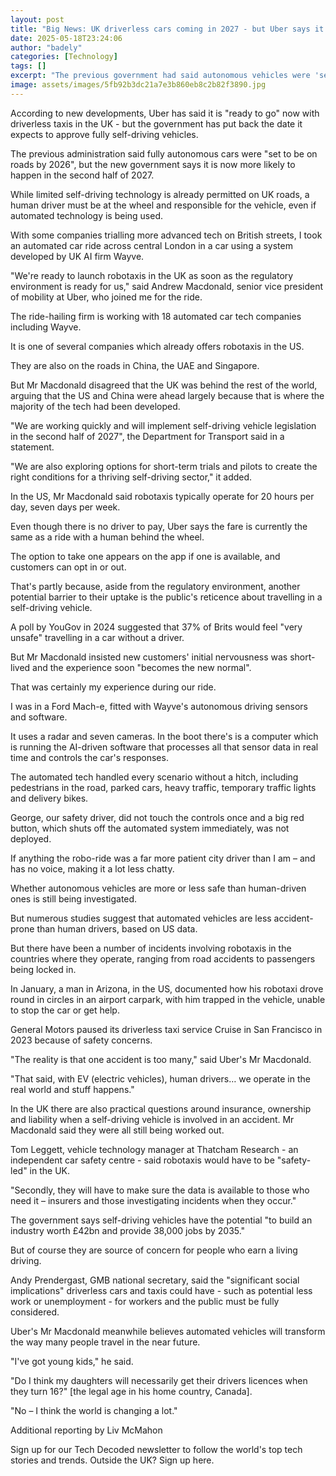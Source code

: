 ```yaml
---
layout: post
title: "Big News: UK driverless cars coming in 2027 - but Uber says it's ready now"
date: 2025-05-18T23:24:06
author: "badely"
categories: [Technology]
tags: []
excerpt: "The previous government had said autonomous vehicles were 'set to be on the road' by 2026."
image: assets/images/5fb92b3dc21a7e3b860eb8c2b82f3890.jpg
---
```


According to new developments, Uber has said it is "ready to go" now with driverless taxis in the UK - but the government has put back the date it expects to approve fully self-driving vehicles.

The previous administration said fully autonomous cars were "set to be on roads by 2026", but the new government says it is now more likely to happen in the second half of 2027.

While limited self-driving technology is already permitted on UK roads, a human driver must be at the wheel and responsible for the vehicle, even if automated technology is being used.

With some companies trialling more advanced tech on British streets, I took an automated car ride across central London in a car using a system developed by UK AI firm Wayve.

"We're ready to launch robotaxis in the UK as soon as the regulatory environment is ready for us," said Andrew Macdonald, senior vice president of mobility at Uber, who joined me for the ride.

The ride-hailing firm is working with 18 automated car tech companies including Wayve.

It is one of several companies which already offers robotaxis in the US. 

They are also on the roads in China, the UAE and Singapore.

But Mr Macdonald disagreed that the UK was behind the rest of the world, arguing that the US and China were ahead largely because that is where the majority of the tech had been developed.

"We are working quickly and will implement self-driving vehicle legislation in the second half of 2027", the Department for Transport said in a statement.

"We are also exploring options for short-term trials and pilots to create the right conditions for a thriving self-driving sector," it added.

In the US, Mr Macdonald said robotaxis typically operate for 20 hours per day, seven days per week.

Even though there is no driver to pay, Uber says the fare is currently the same as a ride with a human behind the wheel. 

The option to take one appears on the app if one is available, and customers can opt in or out.

That's partly because, aside from the regulatory environment, another potential barrier to their uptake is the public's reticence about travelling in a self-driving vehicle.

A poll by YouGov in 2024 suggested that 37% of Brits would feel "very unsafe" travelling in a car without a driver.

But Mr Macdonald insisted new customers' initial nervousness was short-lived and the experience soon "becomes the new normal".

That was certainly my experience during our ride.

I was in a Ford Mach-e, fitted with Wayve's autonomous driving sensors and software.

It uses a radar and seven cameras. In the boot there's is a computer which is running the AI-driven software that processes all that sensor data in real time and controls the car's responses.

The automated tech handled every scenario without a hitch, including pedestrians in the road, parked cars, heavy traffic, temporary traffic lights and delivery bikes.

George, our safety driver, did not touch the controls once and a big red button, which shuts off the automated system immediately, was not deployed.

If anything the robo-ride was a far more patient city driver than I am – and has no voice, making it a lot less chatty.

Whether autonomous vehicles are more or less safe than human-driven ones is still being investigated.

But numerous studies suggest that automated vehicles are less accident-prone than human drivers, based on US data.

But there have been a number of incidents involving robotaxis in the countries where they operate, ranging from road accidents to passengers being locked in.

In January, a man in Arizona, in the US, documented how his robotaxi drove round in circles in an airport carpark, with him trapped in the vehicle, unable to stop the car or get help.

General Motors paused its driverless taxi service Cruise in San Francisco in 2023 because of safety concerns.

"The reality is that one accident is too many," said Uber's Mr Macdonald. 

"That said, with EV (electric vehicles), human drivers… we operate in the real world and stuff happens."

In the UK there are also practical questions around insurance, ownership and liability when a self-driving vehicle is involved in an accident. Mr Macdonald said they were all still being worked out.

Tom Leggett, vehicle technology manager at Thatcham Research - an independent car safety centre - said robotaxis would have to be "safety-led" in the UK.

"Secondly, they will have to make sure the data is available to those who need it – insurers and those investigating incidents when they occur."

The government says self-driving vehicles have the potential "to build an industry worth £42bn and provide 38,000 jobs by 2035."

But of course they are source of concern for people who earn a living driving.

Andy Prendergast, GMB national secretary, said the "significant social implications" driverless cars and taxis could have - such as potential less work or unemployment - for workers and the public must be fully considered.

Uber's Mr Macdonald meanwhile believes automated vehicles will transform the way many people travel in the near future.

"I've got young kids," he said. 

"Do I think my daughters will necessarily get their drivers licences when they turn 16?" [the legal age in his home country, Canada].

"No – I think the world is changing a lot."

Additional reporting by Liv McMahon

Sign up for our Tech Decoded newsletter to follow the world's top tech stories and trends. Outside the UK? Sign up here.

